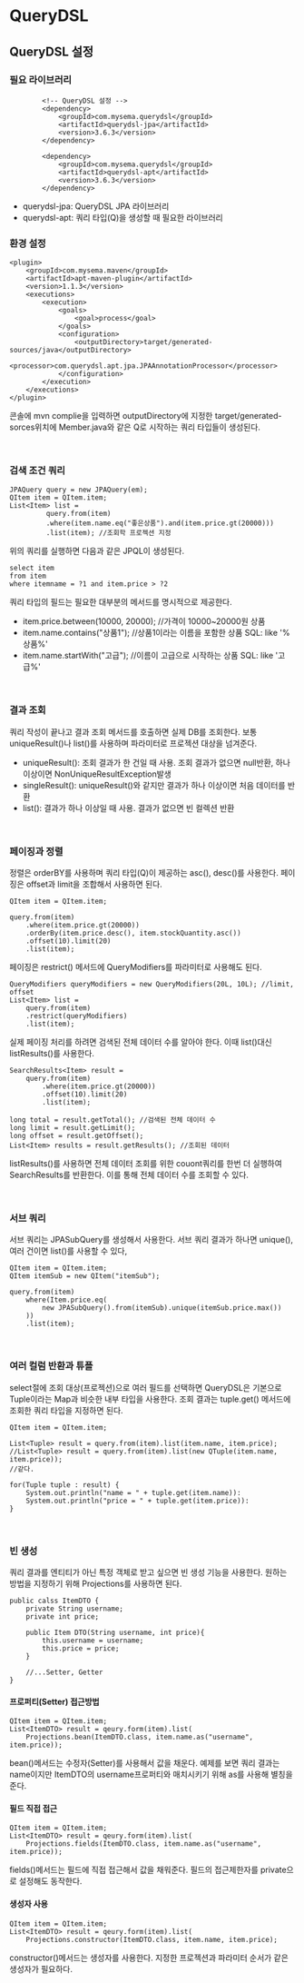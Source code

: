 # QueryDSL

## QueryDSL 설정

### 필요 라이브러리

~~~
        <!-- QueryDSL 설정 -->
        <dependency>
            <groupId>com.mysema.querydsl</groupId>
            <artifactId>querydsl-jpa</artifactId>
            <version>3.6.3</version>
        </dependency>

        <dependency>
            <groupId>com.mysema.querydsl</groupId>
            <artifactId>querydsl-apt</artifactId>
            <version>3.6.3</version>
        </dependency>
~~~

- querydsl-jpa: QueryDSL JPA 라이브러리
- querydsl-apt: 쿼리 타입(Q)을 생성할 때 필요한 라이브러리

### 환경 설정

~~~
<plugin>
    <groupId>com.mysema.maven</groupId>
    <artifactId>apt-maven-plugin</artifactId>
    <version>1.1.3</version>
    <executions>
        <execution>
            <goals>
                <goal>process</goal>
            </goals>
            <configuration>
                <outputDirectory>target/generated-sources/java</outputDirectory>
                <processor>com.querydsl.apt.jpa.JPAAnnotationProcessor</processor>
            </configuration>
        </execution>
    </executions>
</plugin>

~~~

콘솔에 mvn complie을 입력하면 outputDirectory에 지정한 target/generated-sorces위치에 Member.java와 같은 Q로 시작하는 쿼리 타입들이 생성된다.

</br >

### 검색 조건 쿼리

~~~
JPAQuery query = new JPAQuery(em);
QItem item = QItem.item;
List<Item> list =
         query.from(item)
         .where(item.name.eq("좋은상품").and(item.price.gt(20000)))
         .list(item); //조회학 프로젝션 지정
~~~

위의 쿼리를 실행하면 다음과 같은 JPQL이 생성된다.

~~~
select item
from item
where itemname = ?1 and item.price > ?2
~~~

쿼리 타입의 필드는 필요한 대부분의 메서드를 명시적으로 제공한다.

- item.price.between(10000, 20000); //가격이 10000~20000원 상품
- item.name.contains("상품1"); //상품1이라는 이름을 포함한 상품
  SQL: like '%상품%'
- item.name.startWith("고급"); //이름이 고급으로 시작하는 상품
  SQL: like '고급%'

</br >

### 결과 조회

쿼리 작성이 끝나고 결과 조회 메서드를 호출하면 실제 DB를 조회한다.
보통 uniqueResult()나 list()를 사용하며 파라미터로 프로젝션 대상을 넘겨준다.

- uniqueResult(): 조회 결과가 한 건일 때 사용.
  조회 결과가 없으면 null반환, 하나 이상이면 NonUniqueResultException발생
- singleResult(): uniqueResult()와 같지만 결과가 하나 이상이면 처음 데이터를 반환
- list(): 결과가 하나 이상일 때 사용.
  결과가 없으면 빈 컬렉션 반환

</br >

### 페이징과 정렬

정렬은 orderBY를 사용하며 쿼리 타입(Q)이 제공하는 asc(), desc()를 사용한다.
페이징은 offset과 limit을 조합해서 사용하면 된다.

~~~
QItem item = QItem.item;

query.from(item)
	.where(item.price.gt(20000))
	.orderBy(item.price.desc(), item.stockQuantity.asc())
	.offset(10).limit(20)
	.list(item);
~~~

페이징은 restrict() 메서드에 QueryModifiers를 파라미터로 사용해도 된다.

~~~
QueryModifiers queryModifiers = new QueryModifiers(20L, 10L); //limit, offset
List<Item> list =
	query.from(item)
	.restrict(queryModifiers)
	.list(item);
~~~

실제 페이징 처리를 하려면 검색된 전체 데이터 수를 알아야 한다. 이때 list()대신 listResults()를 사용한다.

~~~
SearchResults<Item> result = 
	query.from(item)
		.where(item.price.gt(20000))
		.offset(10).limit(20)
		.list(item);
		
long total = result.getTotal(); //검색된 전체 데이터 수
long limit = result.getLimit();
long offset = result.getOffset();
List<Item> results = result.getResults(); //조회된 데이터
~~~

listResults()를 사용하면 전체 데이터 조회를 위한 couont쿼리를 한번 더 실행하여 SearchResults를 반환한다.
이를 통해 전체 데이터 수를 조회할 수 있다.

</br >

### 서브 쿼리

서브 쿼리는 JPASubQuery를 생성해서 사용한다.
서브 쿼리 결과가 하나면 unique(), 여러 건이면 list()를 사용할 수 있다,

~~~
QItem item = QItem.item;
QItem itemSub = new QItem("itemSub");

query.from(item)
	where(Item.price.eq(
		new JPASubQuery().from(itemSub).unique(itemSub.price.max())
	))
	.list(item);
~~~

</br >

### 여러 컬럼 반환과 튜플

select절에 조회 대상(프로젝션)으로 여러 필드를 선택하면 QueryDSL은 기본으로 Tuple이라는 Map과 비슷한 내부 타입을 사용한다. 조회 결과는 tuple.get() 메서드에 조회한 쿼리 타입을 지정하면 된다.

~~~
QItem item = QItem.item;

List<Tuple> result = query.from(item).list(item.name, item.price);
//List<Tuple> result = query.from(item).list(new QTuple(item.name, item.price));
//같다.

for(Tuple tuple : result) {
	System.out.println("name = " + tuple.get(item.name)):
	System.out.println("price = " + tuple.get(item.price)):
}
~~~

</br >

### 빈 생성

쿼리 결과를 엔티티가 아닌 특정 객체로 받고 싶으면 빈 생성 기능을 사용한다.
원하는 방법을 지정하기 위해 Projections를 사용하면 된다.

~~~
public calss ItemDTO {
	private String username;
	private int price;
	
	public Item DTO(String username, int price){
		this.username = username;
		this.price = price;
	}
	
	//...Setter, Getter
}
~~~

#### 프로퍼티(Setter) 접근방법

~~~
QItem item = QItem.item;
List<ItemDTO> result = qeury.form(item).list(
	Projections.bean(ItemDTO.class, item.name.as("username", item.price));
~~~

bean()메서드는 수정자(Setter)를 사용해서 값을 채운다.
예제를 보면 쿼리 결과는 name이지만 ItemDTO의 username프로퍼티와 매치시키기 위해 as를 사용해 별칭을 준다.

#### 필드 직접 접근

~~~
QItem item = QItem.item;
List<ItemDTO> result = qeury.form(item).list(
	Projections.fields(ItemDTO.class, item.name.as("username", item.price));
~~~

fields()메서드는 필드에 직접 접근해서 값을 채워준다. 필드의 접근제한자를 private으로 설정해도 동작한다.

#### 생성자 사용

~~~
QItem item = QItem.item;
List<ItemDTO> result = qeury.form(item).list(
	Projections.constructor(ItemDTO.class, item.name, item.price);
~~~

constructor()메서드는 생성자를 사용한다.
지정한 프로젝션과 파라미터 순서가 같은 생성자가 필요하다.

